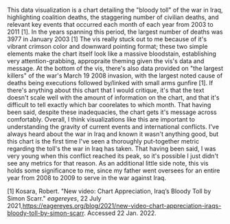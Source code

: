This data visualization is a chart detailing the "bloody toll" of the war in Iraq, highlighting coalition deaths, the staggering number of civilian deaths, and relevant key events that occurred each month of each year from 2003 to 2011 [1]. In the years spanning this period, the largest number of deaths was 3977 in January 2003 [1] The vis really stuck out to me because of it's vibrant crimson color and downward pointing format; these two simple elements make the chart itself look like a massive bloodstain, establishing very attention-grabbing, appropraite theming given the vis's data and message. At the bottom of the vis, there's also data provided on "the largest killers" of the war's March 19 2008 invasion, with the largest noted cause of deaths being executions followed by/linked with small arms gunfire [1]. If there's anything about this chart that I would critique, it's that the text doesn't scale well with the amount of information on the chart, and that it's difficult to tell exactly which bar coorelates to which month. That having been said, despite these inadequacies, the chart gets it's message across comfortably. Overall, I think visualizations like this are important to understanding the gravity of current events and international conflicts. I've always heard about the war in Iraq and known it wasn't anything good, but this chart is the first time I've seen a thoroughly put-together metric regarding the toll's the war in Iraq has taken. That having been said, I was very young when this conflict reached its peak, so it's possible I just didn't see any metrics for that reason. As an additional little side note, this vis holds some significance to me, since my father went oversees for an entire year from 2008 to 2009 to serve in the war against Iraq.

[1] Kosara, Robert. "New video: Chart Appreciation, Iraq’s Bloody Toll by Simon Scarr." *eagereyes*, 22 July 2021,https://eagereyes.org/blog/2021/new-video-chart-appreciation-iraqs-bloody-toll-by-simon-scarr. Accessed 22 Jan. 2022.
